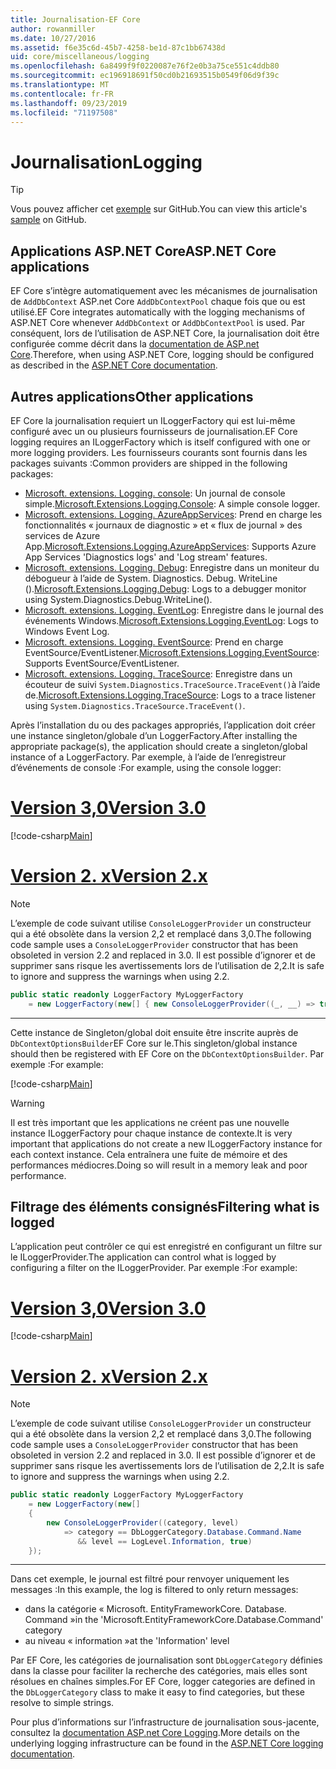 ```yaml
---
title: Journalisation-EF Core
author: rowanmiller
ms.date: 10/27/2016
ms.assetid: f6e35c6d-45b7-4258-be1d-87c1bb67438d
uid: core/miscellaneous/logging
ms.openlocfilehash: 6a8499f9f0220087e76f2e0b3a75ce551c4ddb80
ms.sourcegitcommit: ec196918691f50cd0b21693515b0549f06d9f39c
ms.translationtype: MT
ms.contentlocale: fr-FR
ms.lasthandoff: 09/23/2019
ms.locfileid: "71197508"
---
```

# <a name="logging"></a><span data-ttu-id="6cd06-102">Journalisation</span><span class="sxs-lookup"><span data-stu-id="6cd06-102">Logging</span></span>

> [!TIP]  
> <span data-ttu-id="6cd06-103">Vous pouvez afficher cet [exemple](https://github.com/aspnet/EntityFramework.Docs/tree/master/samples/core/Miscellaneous/Logging) sur GitHub.</span><span class="sxs-lookup"><span data-stu-id="6cd06-103">You can view this article's [sample](https://github.com/aspnet/EntityFramework.Docs/tree/master/samples/core/Miscellaneous/Logging) on GitHub.</span></span>

## <a name="aspnet-core-applications"></a><span data-ttu-id="6cd06-104">Applications ASP.NET Core</span><span class="sxs-lookup"><span data-stu-id="6cd06-104">ASP.NET Core applications</span></span>

<span data-ttu-id="6cd06-105">EF Core s’intègre automatiquement avec les mécanismes de journalisation de `AddDbContext` ASP.net Core `AddDbContextPool` chaque fois que ou est utilisé.</span><span class="sxs-lookup"><span data-stu-id="6cd06-105">EF Core integrates automatically with the logging mechanisms of ASP.NET Core whenever `AddDbContext` or `AddDbContextPool` is used.</span></span> <span data-ttu-id="6cd06-106">Par conséquent, lors de l’utilisation de ASP.NET Core, la journalisation doit être configurée comme décrit dans la [documentation de ASP.net Core](https://docs.microsoft.com/aspnet/core/fundamentals/logging?tabs=aspnetcore2x).</span><span class="sxs-lookup"><span data-stu-id="6cd06-106">Therefore, when using ASP.NET Core, logging should be configured as described in the [ASP.NET Core documentation](https://docs.microsoft.com/aspnet/core/fundamentals/logging?tabs=aspnetcore2x).</span></span>

## <a name="other-applications"></a><span data-ttu-id="6cd06-107">Autres applications</span><span class="sxs-lookup"><span data-stu-id="6cd06-107">Other applications</span></span>

<span data-ttu-id="6cd06-108">EF Core la journalisation requiert un ILoggerFactory qui est lui-même configuré avec un ou plusieurs fournisseurs de journalisation.</span><span class="sxs-lookup"><span data-stu-id="6cd06-108">EF Core logging requires an ILoggerFactory which is itself configured with one or more logging providers.</span></span> <span data-ttu-id="6cd06-109">Les fournisseurs courants sont fournis dans les packages suivants :</span><span class="sxs-lookup"><span data-stu-id="6cd06-109">Common providers are shipped in the following packages:</span></span>

* <span data-ttu-id="6cd06-110">[Microsoft. extensions. Logging. console](https://www.nuget.org/packages/Microsoft.Extensions.Logging.Console/): Un journal de console simple.</span><span class="sxs-lookup"><span data-stu-id="6cd06-110">[Microsoft.Extensions.Logging.Console](https://www.nuget.org/packages/Microsoft.Extensions.Logging.Console/): A simple console logger.</span></span>
* <span data-ttu-id="6cd06-111">[Microsoft. extensions. Logging. AzureAppServices](https://www.nuget.org/packages/Microsoft.Extensions.Logging.AzureAppServices/): Prend en charge les fonctionnalités « journaux de diagnostic » et « flux de journal » des services de Azure App.</span><span class="sxs-lookup"><span data-stu-id="6cd06-111">[Microsoft.Extensions.Logging.AzureAppServices](https://www.nuget.org/packages/Microsoft.Extensions.Logging.AzureAppServices/): Supports Azure App Services 'Diagnostics logs' and 'Log stream' features.</span></span>
* <span data-ttu-id="6cd06-112">[Microsoft. extensions. Logging. Debug](https://www.nuget.org/packages/Microsoft.Extensions.Logging.Debug/): Enregistre dans un moniteur du débogueur à l’aide de System. Diagnostics. Debug. WriteLine ().</span><span class="sxs-lookup"><span data-stu-id="6cd06-112">[Microsoft.Extensions.Logging.Debug](https://www.nuget.org/packages/Microsoft.Extensions.Logging.Debug/): Logs to a debugger monitor using System.Diagnostics.Debug.WriteLine().</span></span>
* <span data-ttu-id="6cd06-113">[Microsoft. extensions. Logging. EventLog](https://www.nuget.org/packages/Microsoft.Extensions.Logging.EventLog/): Enregistre dans le journal des événements Windows.</span><span class="sxs-lookup"><span data-stu-id="6cd06-113">[Microsoft.Extensions.Logging.EventLog](https://www.nuget.org/packages/Microsoft.Extensions.Logging.EventLog/): Logs to Windows Event Log.</span></span>
* <span data-ttu-id="6cd06-114">[Microsoft. extensions. Logging. EventSource](https://www.nuget.org/packages/Microsoft.Extensions.Logging.EventSource/): Prend en charge EventSource/EventListener.</span><span class="sxs-lookup"><span data-stu-id="6cd06-114">[Microsoft.Extensions.Logging.EventSource](https://www.nuget.org/packages/Microsoft.Extensions.Logging.EventSource/): Supports EventSource/EventListener.</span></span>
* <span data-ttu-id="6cd06-115">[Microsoft. extensions. Logging. TraceSource](https://www.nuget.org/packages/Microsoft.Extensions.Logging.TraceSource/): Enregistre dans un écouteur de suivi `System.Diagnostics.TraceSource.TraceEvent()`à l’aide de.</span><span class="sxs-lookup"><span data-stu-id="6cd06-115">[Microsoft.Extensions.Logging.TraceSource](https://www.nuget.org/packages/Microsoft.Extensions.Logging.TraceSource/): Logs to a trace listener using `System.Diagnostics.TraceSource.TraceEvent()`.</span></span>

<span data-ttu-id="6cd06-116">Après l’installation du ou des packages appropriés, l’application doit créer une instance singleton/globale d’un LoggerFactory.</span><span class="sxs-lookup"><span data-stu-id="6cd06-116">After installing the appropriate package(s), the application should create a singleton/global instance of a LoggerFactory.</span></span> <span data-ttu-id="6cd06-117">Par exemple, à l’aide de l’enregistreur d’événements de console :</span><span class="sxs-lookup"><span data-stu-id="6cd06-117">For example, using the console logger:</span></span>

# <a name="version-30tabv3"></a>[<span data-ttu-id="6cd06-118">Version 3,0</span><span class="sxs-lookup"><span data-stu-id="6cd06-118">Version 3.0</span></span>](#tab/v3)

[!code-csharp[Main](../../../samples/core/Miscellaneous/Logging/Logging/BloggingContext.cs#DefineLoggerFactory)]

# <a name="version-2xtabv2"></a>[<span data-ttu-id="6cd06-119">Version 2. x</span><span class="sxs-lookup"><span data-stu-id="6cd06-119">Version 2.x</span></span>](#tab/v2)

> [!NOTE]
> <span data-ttu-id="6cd06-120">L’exemple de code suivant utilise `ConsoleLoggerProvider` un constructeur qui a été obsolète dans la version 2,2 et remplacé dans 3,0.</span><span class="sxs-lookup"><span data-stu-id="6cd06-120">The following code sample uses a `ConsoleLoggerProvider` constructor that has been obsoleted in version 2.2 and replaced in 3.0.</span></span> <span data-ttu-id="6cd06-121">Il est possible d’ignorer et de supprimer sans risque les avertissements lors de l’utilisation de 2,2.</span><span class="sxs-lookup"><span data-stu-id="6cd06-121">It is safe to ignore and suppress the warnings when using 2.2.</span></span>

``` csharp
public static readonly LoggerFactory MyLoggerFactory
    = new LoggerFactory(new[] { new ConsoleLoggerProvider((_, __) => true, true) });
```

***

<span data-ttu-id="6cd06-122">Cette instance de Singleton/global doit ensuite être inscrite auprès de `DbContextOptionsBuilder`EF Core sur le.</span><span class="sxs-lookup"><span data-stu-id="6cd06-122">This singleton/global instance should then be registered with EF Core on the `DbContextOptionsBuilder`.</span></span> <span data-ttu-id="6cd06-123">Par exemple :</span><span class="sxs-lookup"><span data-stu-id="6cd06-123">For example:</span></span>

[!code-csharp[Main](../../../samples/core/Miscellaneous/Logging/Logging/BloggingContext.cs#RegisterLoggerFactory)]

> [!WARNING]
> <span data-ttu-id="6cd06-124">Il est très important que les applications ne créent pas une nouvelle instance ILoggerFactory pour chaque instance de contexte.</span><span class="sxs-lookup"><span data-stu-id="6cd06-124">It is very important that applications do not create a new ILoggerFactory instance for each context instance.</span></span> <span data-ttu-id="6cd06-125">Cela entraînera une fuite de mémoire et des performances médiocres.</span><span class="sxs-lookup"><span data-stu-id="6cd06-125">Doing so will result in a memory leak and poor performance.</span></span>

## <a name="filtering-what-is-logged"></a><span data-ttu-id="6cd06-126">Filtrage des éléments consignés</span><span class="sxs-lookup"><span data-stu-id="6cd06-126">Filtering what is logged</span></span>

<span data-ttu-id="6cd06-127">L’application peut contrôler ce qui est enregistré en configurant un filtre sur le ILoggerProvider.</span><span class="sxs-lookup"><span data-stu-id="6cd06-127">The application can control what is logged by configuring a filter on the ILoggerProvider.</span></span> <span data-ttu-id="6cd06-128">Par exemple :</span><span class="sxs-lookup"><span data-stu-id="6cd06-128">For example:</span></span>

# <a name="version-30tabv3"></a>[<span data-ttu-id="6cd06-129">Version 3,0</span><span class="sxs-lookup"><span data-stu-id="6cd06-129">Version 3.0</span></span>](#tab/v3)

[!code-csharp[Main](../../../samples/core/Miscellaneous/Logging/Logging/BloggingContextWithFiltering.cs#DefineLoggerFactory)]

# <a name="version-2xtabv2"></a>[<span data-ttu-id="6cd06-130">Version 2. x</span><span class="sxs-lookup"><span data-stu-id="6cd06-130">Version 2.x</span></span>](#tab/v2)

> [!NOTE]
> <span data-ttu-id="6cd06-131">L’exemple de code suivant utilise `ConsoleLoggerProvider` un constructeur qui a été obsolète dans la version 2,2 et remplacé dans 3,0.</span><span class="sxs-lookup"><span data-stu-id="6cd06-131">The following code sample uses a `ConsoleLoggerProvider` constructor that has been obsoleted in version 2.2 and replaced in 3.0.</span></span> <span data-ttu-id="6cd06-132">Il est possible d’ignorer et de supprimer sans risque les avertissements lors de l’utilisation de 2,2.</span><span class="sxs-lookup"><span data-stu-id="6cd06-132">It is safe to ignore and suppress the warnings when using 2.2.</span></span>

``` csharp
public static readonly LoggerFactory MyLoggerFactory
    = new LoggerFactory(new[]
    {
        new ConsoleLoggerProvider((category, level)
            => category == DbLoggerCategory.Database.Command.Name
               && level == LogLevel.Information, true)
    });
```

***

<span data-ttu-id="6cd06-133">Dans cet exemple, le journal est filtré pour renvoyer uniquement les messages :</span><span class="sxs-lookup"><span data-stu-id="6cd06-133">In this example, the log is filtered to only return messages:</span></span>
 * <span data-ttu-id="6cd06-134">dans la catégorie « Microsoft. EntityFrameworkCore. Database. Command »</span><span class="sxs-lookup"><span data-stu-id="6cd06-134">in the 'Microsoft.EntityFrameworkCore.Database.Command' category</span></span>
 * <span data-ttu-id="6cd06-135">au niveau « information »</span><span class="sxs-lookup"><span data-stu-id="6cd06-135">at the 'Information' level</span></span>

<span data-ttu-id="6cd06-136">Par EF Core, les catégories de journalisation sont `DbLoggerCategory` définies dans la classe pour faciliter la recherche des catégories, mais elles sont résolues en chaînes simples.</span><span class="sxs-lookup"><span data-stu-id="6cd06-136">For EF Core, logger categories are defined in the `DbLoggerCategory` class to make it easy to find categories, but these resolve to simple strings.</span></span>

<span data-ttu-id="6cd06-137">Pour plus d’informations sur l’infrastructure de journalisation sous-jacente, consultez la [documentation ASP.net Core Logging](https://docs.microsoft.com/aspnet/core/fundamentals/logging?tabs=aspnetcore2x).</span><span class="sxs-lookup"><span data-stu-id="6cd06-137">More details on the underlying logging infrastructure can be found in the [ASP.NET Core logging documentation](https://docs.microsoft.com/aspnet/core/fundamentals/logging?tabs=aspnetcore2x).</span></span>
